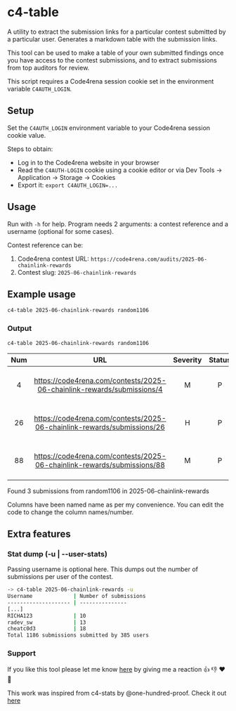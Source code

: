 # c4-table

A utility to extract the submission links for a particular contest submitted by a particular user. Generates a markdown table with the submission links.

This tool can be used to make a table of your own submitted findings once you have access to the contest submissions, and to extract submissions from top auditors for review.

This script requires a Code4rena session cookie set in the environment variable `C4AUTH_LOGIN`.

## Setup

Set the `C4AUTH_LOGIN` environment variable to your Code4rena session cookie value.

Steps to obtain:
- Log in to the Code4rena website in your browser
- Read the `C4AUTH-LOGIN` cookie using a cookie editor or via Dev Tools -> Application -> Storage -> Cookies
- Export it: `export C4AUTH_LOGIN=...`

## Usage

Run with `-h` for help. Program needs 2 arguments: a contest reference and a username (optional for some cases).

Contest reference can be:

1. Code4rena contest URL: `https://code4rena.com/audits/2025-06-chainlink-rewards`
2. Contest slug: `2025-06-chainlink-rewards`

## Example usage

```bash
c4-table 2025-06-chainlink-rewards random1106
```

### Output

`c4-table 2025-06-chainlink-rewards random1106`

| Num | URL | Severity | Status | Occurences | Title |
| :-: | :-: | :-: | :-: | :-: | :-: |
| 4 | https://code4rena.com/contests/2025-06-chainlink-rewards/submissions/4 | M | P | 8 | Prefix-only validation of BatchedRangeProofContext lets attackers smuggle unc... |
| 26 | https://code4rena.com/contests/2025-06-chainlink-rewards/submissions/26 | H | P | 5 | Authority Bypass in ZK Proof Context State Creation Enables Unauthorized Oper... |
| 88 | https://code4rena.com/contests/2025-06-chainlink-rewards/submissions/88 | M | P | 3 | Ignored Padding Commitment in Range Proof Allows Proof Malleability |

Found 3 submissions from random1106 in 2025-06-chainlink-rewards

Columns have been named name as per my convenience. You can edit the code to change the column names/number.

## Extra features

### Stat dump (-u | --user-stats)

Passing username is optional here. This dumps out the number of submissions per user of the contest.

```bash
-> c4-table 2025-06-chainlink-rewards -u
Username             | Number of submissions
-------------------- | ---------------
[...]
RICHA123             | 10 
radev_sw             | 13 
cheatc0d3            | 18 
Total 1186 submissions submitted by 385 users
```

### Support

If you like this tool please let me know [here](https://github.com/carrotsmuggler/c4-table/issues/1) by giving me a reaction 👍 👎 ❤️ 👀

This work was inspired from c4-stats by @one-hundred-proof. Check it out [here](https://github.com/one-hundred-proof/c4-stats)
